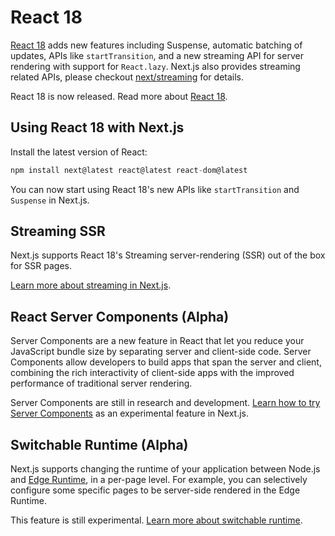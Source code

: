 # React 18

[React 18](https://reactjs.org/blog/2022/03/29/react-v18.html) adds new features including Suspense, automatic batching of updates, APIs like `startTransition`, and a new streaming API for server rendering with support for `React.lazy`.
Next.js also provides streaming related APIs, please checkout [next/streaming](/docs/api-reference/next/streaming.md) for details.

React 18 is now released. Read more about [React 18](https://reactjs.org/blog/2022/03/29/react-v18.html).

## Using React 18 with Next.js

Install the latest version of React:

```jsx
npm install next@latest react@latest react-dom@latest
```

You can now start using React 18's new APIs like `startTransition` and `Suspense` in Next.js.

## Streaming SSR

Next.js supports React 18's Streaming server-rendering (SSR) out of the box for SSR pages.

[Learn more about streaming in Next.js](/docs/advanced-features/react-18/streaming.md).

## React Server Components (Alpha)

Server Components are a new feature in React that let you reduce your JavaScript bundle size by separating server and client-side code. Server Components allow developers to build apps that span the server and client, combining the rich interactivity of client-side apps with the improved performance of traditional server rendering.

Server Components are still in research and development. [Learn how to try Server Components](/docs/advanced-features/react-18/server-components.md) as an experimental feature in Next.js.

## Switchable Runtime (Alpha)

Next.js supports changing the runtime of your application between Node.js and [Edge Runtime](/docs/api-reference/edge-runtime), in a per-page level. For example, you can selectively configure some specific pages to be server-side rendered in the Edge Runtime.

This feature is still experimental. [Learn more about switchable runtime](/docs/advanced-features/react-18/switchable-runtime.md).
